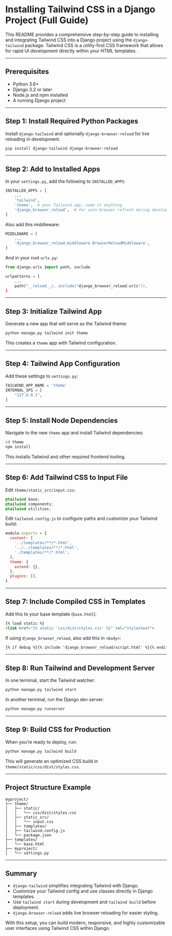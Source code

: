 # Installing Tailwind CSS in a Django Project (Full Guide)

This README provides a comprehensive step-by-step guide to installing and integrating Tailwind CSS into a Django project using the `django-tailwind` package. Tailwind CSS is a utility-first CSS framework that allows for rapid UI development directly within your HTML templates.

---

## Prerequisites

* Python 3.6+
* Django 3.2 or later
* Node.js and npm installed
* A running Django project

---

## Step 1: Install Required Python Packages

Install `django-tailwind` and optionally `django-browser-reload` for live reloading in development.

```bash
pip install django-tailwind django-browser-reload
```

---

## Step 2: Add to Installed Apps

In your `settings.py`, add the following to `INSTALLED_APPS`:

```python
INSTALLED_APPS = [
    ...
    'tailwind',
    'theme',  # your Tailwind app, name it anything
    'django_browser_reload',  # for auto browser refresh during development
]
```

Also add this middleware:

```python
MIDDLEWARE = [
    ...
    'django_browser_reload.middleware.BrowserReloadMiddleware',
]
```

And in your root `urls.py`:

```python
from django.urls import path, include

urlpatterns = [
    ...
    path("__reload__/, include("django_browser_reload.urls")),
]
```

---

## Step 3: Initialize Tailwind App

Generate a new app that will serve as the Tailwind theme:

```bash
python manage.py tailwind init theme
```

This creates a `theme` app with Tailwind configuration.

---

## Step 4: Tailwind App Configuration

Add these settings to `settings.py`:

```python
TAILWIND_APP_NAME = 'theme'
INTERNAL_IPS = [
    "127.0.0.1",
]
```

---

## Step 5: Install Node Dependencies

Navigate to the new `theme` app and install Tailwind dependencies:

```bash
cd theme
npm install
```

This installs Tailwind and other required frontend tooling.

---

## Step 6: Add Tailwind CSS to Input File

Edit `theme/static_src/input.css`:

```css
@tailwind base;
@tailwind components;
@tailwind utilities;
```

Edit `tailwind.config.js` to configure paths and customize your Tailwind build:

```js
module.exports = {
  content: [
    '../templates/**/*.html',
    '../../templates/**/*.html',
    './templates/**/*.html',
  ],
  theme: {
    extend: {},
  },
  plugins: [],
}
```

---

## Step 7: Include Compiled CSS in Templates

Add this to your base template (`base.html`):

```html
{% load static %}
<link href="{% static 'css/dist/styles.css' %}" rel="stylesheet">
```

If using `django_browser_reload`, also add this in `<body>`:

```html
{% if debug %}{% include 'django_browser_reload/script.html' %}{% endif %}
```

---

## Step 8: Run Tailwind and Development Server

In one terminal, start the Tailwind watcher:

```bash
python manage.py tailwind start
```

In another terminal, run the Django dev server:

```bash
python manage.py runserver
```

---

## Step 9: Build CSS for Production

When you’re ready to deploy, run:

```bash
python manage.py tailwind build
```

This will generate an optimized CSS build in `theme/static/css/dist/styles.css`.

---

## Project Structure Example

```
myproject/
├── theme/
│   ├── static/
│   │   └── css/dist/styles.css
│   ├── static_src/
│   │   └── input.css
│   ├── templates/
│   ├── tailwind.config.js
│   └── package.json
├── templates/
│   └── base.html
├── myproject/
│   └── settings.py
```

---

## Summary

* `django-tailwind` simplifies integrating Tailwind with Django.
* Customize your Tailwind config and use classes directly in Django templates.
* Use `tailwind start` during development and `tailwind build` before deployment.
* `django-browser-reload` adds live browser reloading for easier styling.

With this setup, you can build modern, responsive, and highly customizable user interfaces using Tailwind CSS within Django.

